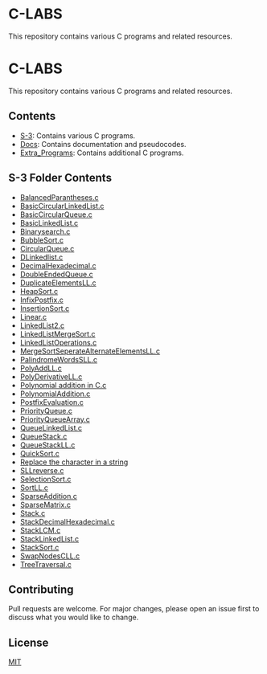 # C-LABS

This repository contains various C programs and related resources.

# C-LABS

This repository contains various C programs and related resources.

## Contents

- [S-3](https://github.com/nikhilt77/C-LABS/tree/main/S-3): Contains various C programs.
- [Docs](https://github.com/nikhilt77/C-LABS/tree/main/Docs): Contains documentation and pseudocodes.
- [Extra_Programs](https://github.com/nikhilt77/C-LABS/tree/main/S-3/Extra_Programs): Contains additional C programs.

## S-3 Folder Contents

- [BalancedParantheses.c](https://github.com/nikhilt77/C-LABS/blob/main/S-3/BalancedParantheses.c)
- [BasicCircularLinkedList.c](https://github.com/nikhilt77/C-LABS/blob/main/S-3/BasicCircularLinkedList.c)
- [BasicCircularQueue.c](https://github.com/nikhilt77/C-LABS/blob/main/S-3/BasicCircularQueue.c)
- [BasicLinkedList.c](https://github.com/nikhilt77/C-LABS/blob/main/S-3/BasicLinkedList.c)
- [Binarysearch.c](https://github.com/nikhilt77/C-LABS/blob/main/S-3/Binarysearch.c)
- [BubbleSort.c](https://github.com/nikhilt77/C-LABS/blob/main/S-3/BubbleSort.c)
- [CircularQueue.c](https://github.com/nikhilt77/C-LABS/blob/main/S-3/CircularQueue.c)
- [DLinkedlist.c](https://github.com/nikhilt77/C-LABS/blob/main/S-3/DLinkedlist.c)
- [DecimalHexadecimal.c](https://github.com/nikhilt77/C-LABS/blob/main/S-3/DecimalHexadecimal.c)
- [DoubleEndedQueue.c](https://github.com/nikhilt77/C-LABS/blob/main/S-3/DoubleEndedQueue.c)
- [DuplicateElementsLL.c](https://github.com/nikhilt77/C-LABS/blob/main/S-3/DuplicateElementsLL.c)
- [HeapSort.c](https://github.com/nikhilt77/C-LABS/blob/main/S-3/HeapSort.c)
- [InfixPostfix.c](https://github.com/nikhilt77/C-LABS/blob/main/S-3/InfixPostfix.c)
- [InsertionSort.c](https://github.com/nikhilt77/C-LABS/blob/main/S-3/InsertionSort.c)
- [Linear.c](https://github.com/nikhilt77/C-LABS/blob/main/S-3/Linear.c)
- [LinkedList2.c](https://github.com/nikhilt77/C-LABS/blob/main/S-3/LinkedList2.c)
- [LinkedListMergeSort.c](https://github.com/nikhilt77/C-LABS/blob/main/S-3/LinkedListMergeSort.c)
- [LinkedListOperations.c](https://github.com/nikhilt77/C-LABS/blob/main/S-3/LinkedListOperations.c)
- [MergeSortSeperateAlternateElementsLL.c](https://github.com/nikhilt77/C-LABS/blob/main/S-3/MergeSortSeperateAlternateElementsLL.c)
- [PalindromeWordsSLL.c](https://github.com/nikhilt77/C-LABS/blob/main/S-3/PalindromeWordsSLL.c)
- [PolyAddLL.c](https://github.com/nikhilt77/C-LABS/blob/main/S-3/PolyAddLL.c)
- [PolyDerivativeLL.c](https://github.com/nikhilt77/C-LABS/blob/main/S-3/PolyDerivativeLL.c)
- [Polynomial addition in C.c](https://github.com/nikhilt77/C-LABS/blob/main/S-3/Polynomial%20addition%20in%20C.c)
- [PolynomialAddition.c](https://github.com/nikhilt77/C-LABS/blob/main/S-3/PolynomialAddition.c)
- [PostfixEvaluation.c](https://github.com/nikhilt77/C-LABS/blob/main/S-3/PostfixEvaluation.c)
- [PriorityQueue.c](https://github.com/nikhilt77/C-LABS/blob/main/S-3/PriorityQueue.c)
- [PriorityQueueArray.c](https://github.com/nikhilt77/C-LABS/blob/main/S-3/PriorityQueueArray.c)
- [QueueLinkedList.c](https://github.com/nikhilt77/C-LABS/blob/main/S-3/QueueLinkedList.c)
- [QueueStack.c](https://github.com/nikhilt77/C-LABS/blob/main/S-3/QueueStack.c)
- [QueueStackLL.c](https://github.com/nikhilt77/C-LABS/blob/main/S-3/QueueStackLL.c)
- [QuickSort.c](https://github.com/nikhilt77/C-LABS/blob/main/S-3/QuickSort.c)
- [Replace the character in a string](https://github.com/nikhilt77/C-LABS/blob/main/S-3/Replace%20the%20character%20in%20a%20string)
- [SLLreverse.c](https://github.com/nikhilt77/C-LABS/blob/main/S-3/SLLreverse.c)
- [SelectionSort.c](https://github.com/nikhilt77/C-LABS/blob/main/S-3/SelectionSort.c)
- [SortLL.c](https://github.com/nikhilt77/C-LABS/blob/main/S-3/SortLL.c)
- [SparseAddition.c](https://github.com/nikhilt77/C-LABS/blob/main/S-3/SparseAddition.c)
- [SparseMatrix.c](https://github.com/nikhilt77/C-LABS/blob/main/S-3/SparseMatrix.c)
- [Stack.c](https://github.com/nikhilt77/C-LABS/blob/main/S-3/Stack.c)
- [StackDecimalHexadecimal.c](https://github.com/nikhilt77/C-LABS/blob/main/S-3/StackDecimalHexadecimal.c)
- [StackLCM.c](https://github.com/nikhilt77/C-LABS/blob/main/S-3/StackLCM.c)
- [StackLinkedList.c](https://github.com/nikhilt77/C-LABS/blob/main/S-3/StackLinkedList.c)
- [StackSort.c](https://github.com/nikhilt77/C-LABS/blob/main/S-3/StackSort.c)
- [SwapNodesCLL.c](https://github.com/nikhilt77/C-LABS/blob/main/S-3/SwapNodesCLL.c)
- [TreeTraversal.c](https://github.com/nikhilt77/C-LABS/blob/main/S-3/TreeTraversal.c)

## Contributing

Pull requests are welcome. For major changes, please open an issue first to discuss what you would like to change.

## License

[MIT](https://choosealicense.com/licenses/mit/)

